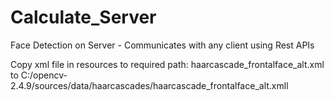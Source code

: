 # Calculate_Server
Face Detection on Server - Communicates with any client using Rest APIs

Copy xml file in resources to required path: haarcascade_frontalface_alt.xml to C:/opencv-2.4.9/sources/data/haarcascades/haarcascade_frontalface_alt.xmll
